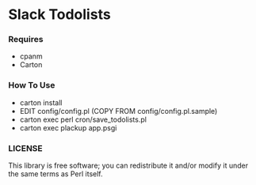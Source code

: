 # Slack Todolists

### Requires

* cpanm
* Carton

### How To Use

* carton install
* EDIT config/config.pl (COPY FROM config/config.pl.sample)
* carton exec perl cron/save_todolists.pl
* carton exec plackup app.psgi

### LICENSE

This library is free software; you can redistribute it and/or modify
it under the same terms as Perl itself.
